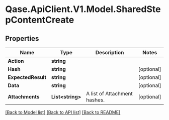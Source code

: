 # Qase.ApiClient.V1.Model.SharedStepContentCreate

## Properties

Name | Type | Description | Notes
------------ | ------------- | ------------- | -------------
**Action** | **string** |  | 
**Hash** | **string** |  | [optional] 
**ExpectedResult** | **string** |  | [optional] 
**Data** | **string** |  | [optional] 
**Attachments** | **List&lt;string&gt;** | A list of Attachment hashes. | [optional] 

[[Back to Model list]](../../README.md#documentation-for-models) [[Back to API list]](../../README.md#documentation-for-api-endpoints) [[Back to README]](../../README.md)

